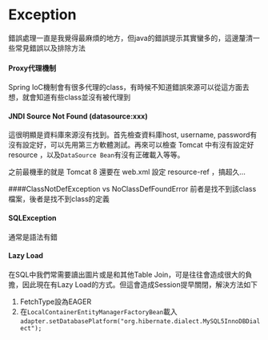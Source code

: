 # Exception
錯誤處理一直是我覺得最麻煩的地方，但java的錯誤提示其實蠻多的，這邊釐清一些常見錯誤以及排除方法

#### Proxy代理機制
Spring IoC機制會有很多代理的class，有時候不知道錯誤來源可以從這方面去想，就會知道有些class並沒有被代理到

#### JNDI Source Not Found (datasource:xxx)
這很明顯是資料庫來源沒有找到。首先檢查資料庫host, username, password有沒有設定好，可以先用第三方軟體測試。再來可以檢查 Tomcat 中有沒有設定好 resource ，以及``DataSource Bean``有沒有正確載入等等。

之前最機車的就是 Tomcat 8 還要在 web.xml 設定 resource-ref ，搞超久...

####ClassNotDefException vs NoClassDefFoundError
前者是找不到該class檔案，後者是找不到class的定義

#### SQLException
通常是語法有錯

#### Lazy Load
在SQL中我們常需要讀出圖片或是和其他Table Join，可是往往會造成很大的負擔，因此現在有Lazy Load的方式。但這會造成Session提早關閉，解決方法如下

1. FetchType設為EAGER
2. 在``LocalContainerEntityManagerFactoryBean``載入
``adapter.setDatabasePlatform("org.hibernate.dialect.MySQL5InnoDBDialect");``